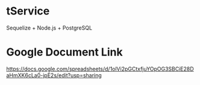 # tService
Sequelize + Node.js + PostgreSQL

# Google Document Link

https://docs.google.com/spreadsheets/d/1olVi2pGCtxfjuYOpOG3SBCiE28DaHmXK6cLa0-jpE2s/edit?usp=sharing
